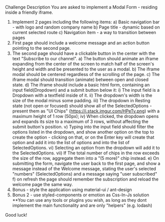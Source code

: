 Challenge Description
You are asked to implement a Modal Form - residing inside a friendly iframe.
1) Implement 2 pages including the following items:
a) Basic navigation bar - with logo and random company name
b) Page title - dynamic based on current selected route
c) Navigation item - a way to transition between pages
2) First page should include a welcome message and an action button pointing to the second
page.
3) The second page should have a clickable button in the center with the text "Subscribe to our
channel".
a) The button should animate an iframe expanding from the center of the screen to match
half of the screen's height and width and be presented to the user as a modal.
b) The iframe modal should be centered regardless of the scrolling of the page.
c) The iframe modal should transition (animate) between open and closed state.
d) The iframe should include a basic html form, containing an input field(Dropdown) and a
submit button below it:
i) The input field is a Dropdown with a textfield inside of it.
ii) The dropdown's width is the size of the modal minus some padding.
iii) The dropdown in Resting state (not open or focused) should show all of the
SelectedOptions - present them as "UI Chips" (https://i.stack.imgur.com/HPeTv.png)
with a maximum height of 1 row (50px);
iv) When clicked, the dropdown opens and expands its size to a maximum of 3 rows,
without affecting the submit button's position.
v) Typing into the input field should filter the options listed in the dropdown, and show
another option on the top to create the option - clicking on that, or on the Enter key will
create that option and add it into the list of options and into the list of SelectedOptions.
vi) Selecting an option from the dropdown will add it to the SelectedOptions.
vii) If The total number of chips in the row exceeds the size of the row, aggregate them
into a "(5 more)" chip instead.
e) On submitting the form, navigate the user back to the first page, and show a message
instead of the Welcome message, stating the user's selected "numbers" (SelectedOptions)
and a message saying "user subscribed"
f) on refresh the page should remember the subscription and reload the welcome page the
same way.
4) Bonus - style the application using material-ui / ant-design
5) Bonus 2 - use styled-components or emotion as Css-In-Js solution
**You can use any tools or plugins you wish, as long as they dont implement the main functionality
and are only "helpers" (e.g. lodash)

Good luck!
